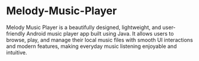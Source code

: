 # Melody-Music-Player
Melody Music Player is a beautifully designed, lightweight, and user-friendly Android music player app built using Java. It allows users to browse, play, and manage their local music files with smooth UI interactions and modern features, making everyday music listening enjoyable and intuitive.

